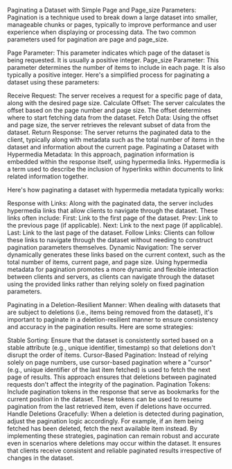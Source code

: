 Paginating a Dataset with Simple Page and Page_size Parameters:
Pagination is a technique used to break down a large dataset into smaller, manageable chunks or pages, typically to improve performance and user experience when displaying or processing data. The two common parameters used for pagination are page and page_size.

Page Parameter: This parameter indicates which page of the dataset is being requested. It is usually a positive integer.
Page_size Parameter: This parameter determines the number of items to include in each page. It is also typically a positive integer.
Here's a simplified process for paginating a dataset using these parameters:

Receive Request: The server receives a request for a specific page of data, along with the desired page size.
Calculate Offset: The server calculates the offset based on the page number and page size. The offset determines where to start fetching data from the dataset.
Fetch Data: Using the offset and page size, the server retrieves the relevant subset of data from the dataset.
Return Response: The server returns the paginated data to the client, typically along with metadata such as the total number of items in the dataset and information about the current page.
Paginating a Dataset with Hypermedia Metadata:
In this approach, pagination information is embedded within the response itself, using hypermedia links. Hypermedia is a term used to describe the inclusion of hyperlinks within documents to link related information together.

Here's how paginating a dataset with hypermedia metadata typically works:

Response with Links: Along with the paginated data, the server includes hypermedia links that allow clients to navigate through the dataset. These links often include:
First: Link to the first page of the dataset.
Prev: Link to the previous page (if applicable).
Next: Link to the next page (if applicable).
Last: Link to the last page of the dataset.
Follow Links: Clients can follow these links to navigate through the dataset without needing to construct pagination parameters themselves.
Dynamic Navigation: The server dynamically generates these links based on the current context, such as the total number of items, current page, and page size.
Using hypermedia metadata for pagination promotes a more dynamic and flexible interaction between clients and servers, as clients can navigate through the dataset using the provided links rather than relying solely on fixed pagination parameters.

Paginating in a Deletion-Resilient Manner:
When dealing with datasets that are subject to deletions (i.e., items being removed from the dataset), it's important to paginate in a deletion-resilient manner to ensure consistency and accuracy in the pagination results. Here are some strategies:

Stable Sorting: Ensure that the dataset is consistently sorted based on a stable attribute (e.g., unique identifier, timestamp) so that deletions don't disrupt the order of items.
Cursor-Based Pagination: Instead of relying solely on page numbers, use cursor-based pagination where a "cursor" (e.g., unique identifier of the last item fetched) is used to fetch the next page of results. This approach ensures that deletions between paginated requests don't affect the integrity of the pagination.
Pagination Tokens: Include pagination tokens in the response that serve as bookmarks for the current position in the dataset. These tokens can be used to resume pagination from the last retrieved item, even if deletions have occurred.
Handle Deletions Gracefully: When a deletion is detected during pagination, adjust the pagination logic accordingly. For example, if an item being fetched has been deleted, fetch the next available item instead.
By implementing these strategies, pagination can remain robust and accurate even in scenarios where deletions may occur within the dataset. It ensures that clients receive consistent and reliable paginated results irrespective of changes in the dataset.
